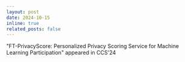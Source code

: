 ```yaml
---
layout: post
date: 2024-10-15
inline: true
related_posts: false
---
```


"FT-PrivacyScore: Personalized Privacy Scoring Service for Machine Learning Participation" appeared in CCS'24
